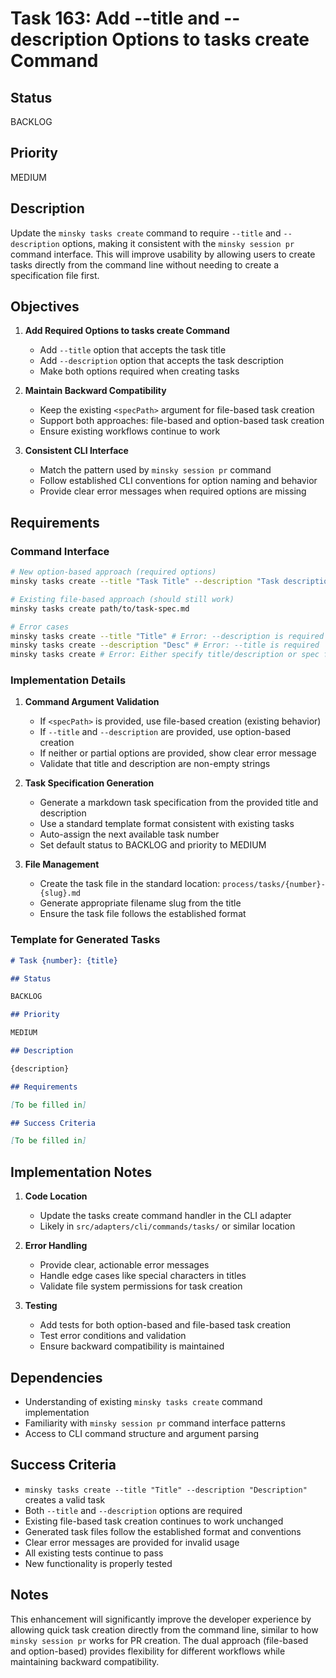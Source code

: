 # Task 163: Add --title and --description Options to tasks create Command

## Status

BACKLOG

## Priority

MEDIUM

## Description

Update the `minsky tasks create` command to require `--title` and `--description` options, making it consistent with the `minsky session pr` command interface. This will improve usability by allowing users to create tasks directly from the command line without needing to create a specification file first.

## Objectives

1. **Add Required Options to tasks create Command**

   - Add `--title` option that accepts the task title
   - Add `--description` option that accepts the task description
   - Make both options required when creating tasks

2. **Maintain Backward Compatibility**

   - Keep the existing `<specPath>` argument for file-based task creation
   - Support both approaches: file-based and option-based task creation
   - Ensure existing workflows continue to work

3. **Consistent CLI Interface**
   - Match the pattern used by `minsky session pr` command
   - Follow established CLI conventions for option naming and behavior
   - Provide clear error messages when required options are missing

## Requirements

### Command Interface

```bash
# New option-based approach (required options)
minsky tasks create --title "Task Title" --description "Task description"

# Existing file-based approach (should still work)
minsky tasks create path/to/task-spec.md

# Error cases
minsky tasks create --title "Title" # Error: --description is required
minsky tasks create --description "Desc" # Error: --title is required
minsky tasks create # Error: Either specify title/description or spec file path
```

### Implementation Details

1. **Command Argument Validation**

   - If `<specPath>` is provided, use file-based creation (existing behavior)
   - If `--title` and `--description` are provided, use option-based creation
   - If neither or partial options are provided, show clear error message
   - Validate that title and description are non-empty strings

2. **Task Specification Generation**

   - Generate a markdown task specification from the provided title and description
   - Use a standard template format consistent with existing tasks
   - Auto-assign the next available task number
   - Set default status to BACKLOG and priority to MEDIUM

3. **File Management**
   - Create the task file in the standard location: `process/tasks/{number}-{slug}.md`
   - Generate appropriate filename slug from the title
   - Ensure the task file follows the established format

### Template for Generated Tasks

```markdown
# Task {number}: {title}

## Status

BACKLOG

## Priority

MEDIUM

## Description

{description}

## Requirements

[To be filled in]

## Success Criteria

[To be filled in]
```

## Implementation Notes

1. **Code Location**

   - Update the tasks create command handler in the CLI adapter
   - Likely in `src/adapters/cli/commands/tasks/` or similar location

2. **Error Handling**

   - Provide clear, actionable error messages
   - Handle edge cases like special characters in titles
   - Validate file system permissions for task creation

3. **Testing**
   - Add tests for both option-based and file-based task creation
   - Test error conditions and validation
   - Ensure backward compatibility is maintained

## Dependencies

- Understanding of existing `minsky tasks create` command implementation
- Familiarity with `minsky session pr` command interface patterns
- Access to CLI command structure and argument parsing

## Success Criteria

- `minsky tasks create --title "Title" --description "Description"` creates a valid task
- Both `--title` and `--description` options are required
- Existing file-based task creation continues to work unchanged
- Generated task files follow the established format and conventions
- Clear error messages are provided for invalid usage
- All existing tests continue to pass
- New functionality is properly tested

## Notes

This enhancement will significantly improve the developer experience by allowing quick task creation directly from the command line, similar to how `minsky session pr` works for PR creation. The dual approach (file-based and option-based) provides flexibility for different workflows while maintaining backward compatibility.
